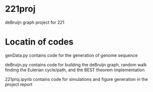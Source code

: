 # 221proj
deBruijn graph project for 221
# Locatin of codes
genData.py contains code for the generation of genome sequence

deBruijn.py contains code for building the deBruijn graph, random walk finding the Eulerian cycle/path, and the BEST theorem implementation

221proj.ipynb contains code for simulations and figure generation in the project report
